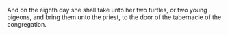 And on the eighth day she shall take unto her two turtles, or two young pigeons, and bring them unto the priest, to the door of the tabernacle of the congregation.
